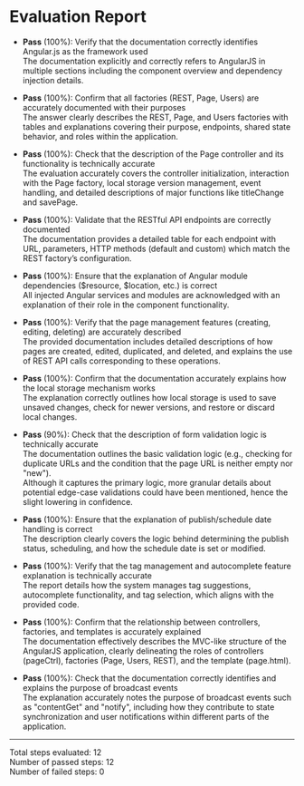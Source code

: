 # Evaluation Report

- **Pass** (100%): Verify that the documentation correctly identifies Angular.js as the framework used  
  The documentation explicitly and correctly refers to AngularJS in multiple sections including the component overview and dependency injection details.

- **Pass** (100%): Confirm that all factories (REST, Page, Users) are accurately documented with their purposes  
  The answer clearly describes the REST, Page, and Users factories with tables and explanations covering their purpose, endpoints, shared state behavior, and roles within the application.

- **Pass** (100%): Check that the description of the Page controller and its functionality is technically accurate  
  The evaluation accurately covers the controller initialization, interaction with the Page factory, local storage version management, event handling, and detailed descriptions of major functions like titleChange and savePage.

- **Pass** (100%): Validate that the RESTful API endpoints are correctly documented  
  The documentation provides a detailed table for each endpoint with URL, parameters, HTTP methods (default and custom) which match the REST factory’s configuration.

- **Pass** (100%): Ensure that the explanation of Angular module dependencies ($resource, $location, etc.) is correct  
  All injected Angular services and modules are acknowledged with an explanation of their role in the component functionality.

- **Pass** (100%): Verify that the page management features (creating, editing, deleting) are accurately described  
  The provided documentation includes detailed descriptions of how pages are created, edited, duplicated, and deleted, and explains the use of REST API calls corresponding to these operations.

- **Pass** (100%): Confirm that the documentation accurately explains how the local storage mechanism works  
  The explanation correctly outlines how local storage is used to save unsaved changes, check for newer versions, and restore or discard local changes.

- **Pass** (90%): Check that the description of form validation logic is technically accurate  
  The documentation outlines the basic validation logic (e.g., checking for duplicate URLs and the condition that the page URL is neither empty nor "new").  
  Although it captures the primary logic, more granular details about potential edge-case validations could have been mentioned, hence the slight lowering in confidence.

- **Pass** (100%): Ensure that the explanation of publish/schedule date handling is correct  
  The description clearly covers the logic behind determining the publish status, scheduling, and how the schedule date is set or modified.

- **Pass** (100%): Verify that the tag management and autocomplete feature explanation is technically accurate  
  The report details how the system manages tag suggestions, autocomplete functionality, and tag selection, which aligns with the provided code.

- **Pass** (100%): Confirm that the relationship between controllers, factories, and templates is accurately explained  
  The documentation effectively describes the MVC-like structure of the AngularJS application, clearly delineating the roles of controllers (pageCtrl), factories (Page, Users, REST), and the template (page.html).

- **Pass** (100%): Check that the documentation correctly identifies and explains the purpose of broadcast events  
  The explanation accurately notes the purpose of broadcast events such as "contentGet" and "notify", including how they contribute to state synchronization and user notifications within different parts of the application.

---

Total steps evaluated: 12  
Number of passed steps: 12  
Number of failed steps: 0